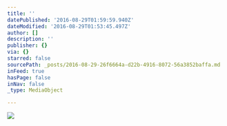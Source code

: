 ```yaml
---
title: ''
datePublished: '2016-08-29T01:59:59.940Z'
dateModified: '2016-08-29T01:53:45.497Z'
author: []
description: ''
publisher: {}
via: {}
starred: false
sourcePath: _posts/2016-08-29-26f6664a-d22b-4916-8072-56a3852baffa.md
inFeed: true
hasPage: false
inNav: false
_type: MediaObject

---
```

![](https://the-grid-user-content.s3-us-west-2.amazonaws.com/d15f2f6b-de60-4f04-ab35-ae2af7aa3a9a.jpg)
